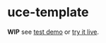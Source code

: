 # uce-template

**WIP** see [test demo](./test/index.html) or [try it live](https://webreflection.github.io/uce-template/test/).
